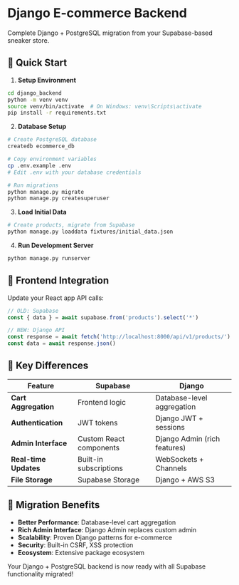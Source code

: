# Django E-commerce Backend

Complete Django + PostgreSQL migration from your Supabase-based sneaker store.

## 🚀 Quick Start

1. **Setup Environment**
```bash
cd django_backend
python -m venv venv
source venv/bin/activate  # On Windows: venv\Scripts\activate
pip install -r requirements.txt
```

2. **Database Setup**
```bash
# Create PostgreSQL database
createdb ecommerce_db

# Copy environment variables
cp .env.example .env
# Edit .env with your database credentials

# Run migrations
python manage.py migrate
python manage.py createsuperuser
```

3. **Load Initial Data**
```bash
# Create products, migrate from Supabase
python manage.py loaddata fixtures/initial_data.json
```

4. **Run Development Server**
```bash
python manage.py runserver
```

## 📱 Frontend Integration

Update your React app API calls:

```javascript
// OLD: Supabase
const { data } = await supabase.from('products').select('*')

// NEW: Django API
const response = await fetch('http://localhost:8000/api/v1/products/')
const data = await response.json()
```

## 🔄 Key Differences

| Feature | Supabase | Django |
|---------|----------|---------|
| **Cart Aggregation** | Frontend logic | Database-level aggregation |
| **Authentication** | JWT tokens | Django JWT + sessions |
| **Admin Interface** | Custom React components | Django Admin (rich features) |
| **Real-time Updates** | Built-in subscriptions | WebSockets + Channels |
| **File Storage** | Supabase Storage | Django + AWS S3 |

## 🎯 Migration Benefits

- **Better Performance**: Database-level cart aggregation
- **Rich Admin Interface**: Django Admin replaces custom admin
- **Scalability**: Proven Django patterns for e-commerce
- **Security**: Built-in CSRF, XSS protection
- **Ecosystem**: Extensive package ecosystem

Your Django + PostgreSQL backend is now ready with all Supabase functionality migrated!